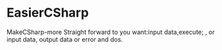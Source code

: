 # EasierCSharp
MakeCSharp-more Straight forward to you want:input data,execute; , or  input data, output data or error and dos.
